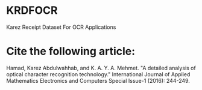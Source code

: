 # KRDFOCR
Karez Receipt Dataset For OCR Applications
# Cite the following article: 
Hamad, Karez Abdulwahhab, and K. A. Y. A. Mehmet. "A detailed analysis of optical character recognition technology." International Journal of Applied Mathematics Electronics and Computers Special Issue-1 (2016): 244-249.
